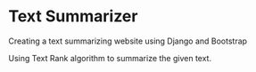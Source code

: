 
# Text Summarizer

Creating a text summarizing website using Django and Bootstrap

Using Text Rank algorithm to summarize the given text.




